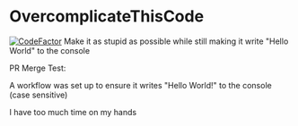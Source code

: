 # OvercomplicateThisCode
[![CodeFactor](https://www.codefactor.io/repository/github/xthisx/overcomplicatethiscode/badge)](https://www.codefactor.io/repository/github/xthisx/overcomplicatethiscode)
Make it as stupid as possible while still making it write "Hello World" to the console

PR Merge Test:

A workflow was set up to ensure it writes "Hello World!" to the console (case sensitive)

I have too much time on my hands
